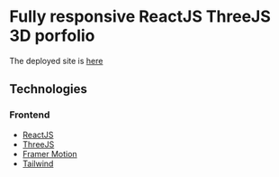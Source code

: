 # Fully responsive ReactJS ThreeJS 3D porfolio
The deployed site is [here](http://boronilov.com/)

## Technologies

### Frontend
* [ReactJS](https://react.dev/)
* [ThreeJS](https://threejs.org/)
* [Framer Motion](https://www.framer.com/motion/)
* [Tailwind](https://tailwindcss.com/)
